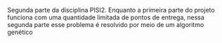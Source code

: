 Segunda parte da disciplina PISI2. Enquanto a primeira parte do projeto funciona com uma quantidade limitada de pontos de entrega, nessa segunda parte esse problema é resolvido por meio de um algoritmo genético
